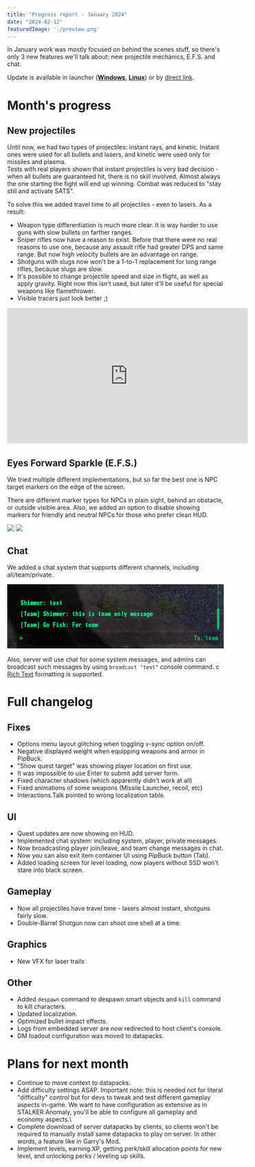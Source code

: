 ```yaml
---
title: "Progress report - January 2024"
date: "2024-02-12"
featuredImage: './preview.png'
---
```


In January work was mostly focused on behind the scenes stuff, so there's only 3 new features we'll talk about: new
projectile mechanics, E.F.S. and chat.

Update is available in launcher ([**Windows**](https://github.com/Megaspell/MegaspellLauncher/releases/latest/download/Megaspell-Launcher-Installer.exe), [**Linux**](https://github.com/Megaspell/MegaspellLauncher/releases/latest/download/Megaspell-Launcher.AppImage)) or by [direct link](https://github.com/Megaspell/Megaspell-Releases).

# Month's progress

## New projectiles

Until now, we had two types of projectiles: instant rays, and kinetic. Instant ones were used for all bullets and
lasers, and kinetic were used only for missiles and plasma.  
Tests with real players shown that instant projectiles is very bad decision - when all bullets are guaranteed hit, there
is no skill involved.
Almost always the one starting the fight will end up winning. Combat was reduced to "stay still and activate SATS".

To solve this we added travel time to all projectiles - even to lasers. As a result:

- Weapon type differentiation is much more clear. It is way harder to use guns with slow bullets on farther ranges.
- Sniper rifles now have a reason to exist. Before that there were no real reasons to use one, because any assault rifle
  had greater DPS and same range. But now high velocity bullets are an advantage on range.
- Shotguns with slugs now won't be a 1-to-1 replacement for long range rifles, because slugs are slow.
- It's possible to change projectile speed and size in flight, as well as apply gravity. Right now this isn't used, but
  later it'll be useful for special weapons like flamethrower.
- Visible tracers just look better ;)

<iframe width="560" height="315" src="https://www.youtube.com/embed/1jT5ZTprm3A" title="YouTube video player" frameborder="0" allow="accelerometer; autoplay; clipboard-write; encrypted-media; gyroscope; picture-in-picture; web-share" allowfullscreen></iframe>

## Eyes Forward Sparkle (E.F.S.)

We tried multiple different implementations, but so far the best one is NPC target markers on the edge of the screen.

There are different marker types for NPCs in plain sight, behind an obstacle, or outside visible area.
Also, we added an option to disable showing markers for friendly and neutral NPCs for those who prefer clean HUD.

![](./efs1.png)
![](./efs2.png)

## Chat

We added a chat system that supports different channels, including all/team/private.

![](./chat1.png)

Also, server will use chat for some system messages, and admins can broadcast such messages by using `broadcast "text"`
console command. с [Rich Text](https://docs.unity3d.com/Packages/com.unity.ugui@1.0/manual/StyledText.html) formatting
is supported.

# Full changelog

## Fixes
- Options menu layout glitching when toggling v-sync option on/off.
- Negative displayed weight when equipping weapons and armor in PipBuck.
- "Show quest target" was showing player location on first use.
- It was impossible to use Enter to submit add server form.
- Fixed character shadows (which apparently didn't work at all)
- Fixed animations of some weapons (Missile Launcher, recoil, etc)
- Interactions.Talk pointed to wrong localization table.

## UI
- Quest updates are now showing on HUD.
- Implemented chat system: including system, player, private messages.
- Now broadcasting player join/leave, and team change messages in chat.
- Now you can also exit item container UI using PipBuck button (Tab).
- Added loading screen for level loading, now players without SSD won't stare into black screen.

## Gameplay
- Now all projectiles have travel time - lasers almost instant, shotguns fairly slow.
- Double-Barrel Shotgun now can shoot one shell at a time.

## Graphics
- New VFX for laser trails

## Other
- Added `despawn` command to despawn smart objects and `kill` command to kill characters.
- Updated localization.
- Optimized bullet impact effects.
- Logs from embedded server are now redirected to host client's console.
- DM loadout configuration was moved to datapacks.

# Plans for next month
- Continue to move context to datapacks.
- Add difficulty settings ASAP. Important note: this is needed not for literal "difficulty" control but for devs to tweak and test different gameplay aspects in-game.
  We want to have configuration as extensive as in STALKER Anomaly, you'll be able to configure all gameplay and economy aspects.\
- Complete download of server datapacks by clients, so clients won't be required to manually install same datapacks to play on server. In other words, a feature like in Garry's Mod.
- Implement levels, earning XP, getting perk/skill allocation points for new level, and unlocking perks / leveling up skills.